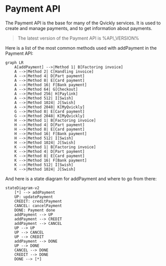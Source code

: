 # Payment API

<include from="Snippets-WorkingInformation.md" element-id="snippet-finalizing" />

The Payment API is the base for many of the Qvickly services. It is used to create and manage payments, and to get information about payments.

> The latest version of the Payment API is %API_VERSION%

Here is a list of the most common methods used with addPayment in the Payment API:
```Mermaid
graph LR
    A[addPayment] -->|Method 1| B[Factoring invoice]
    A -->|Method 2| C[Handling invoice]
    A -->|Method 4| D[Part payment]
    A -->|Method 8| E[Card payment]
    A -->|Method 16| F[Bank payment]
    A -->|Method 64| G[Checkout]
    A -->|Method 256| H[Paylink]
    A -->|Method 512| I[Swish]
    A -->|Method 1024| J[Swish]
    A -->|Method 2048| K[MyQvickly]
    G -->|Method 8| E[Card payment]
    G -->|Method 2048| K[MyQvickly]
    H -->|Method 1| B[Factoring invoice]
    H -->|Method 4| D[Part payment]
    H -->|Method 8| E[Card payment]
    H -->|Method 16| F[Bank payment]
    H -->|Method 512| I[Swish]
    H -->|Method 1024| J[Swish]
    K -->|Method 1| B[Factoring invoice]
    K -->|Method 4| D[Part payment]
    K -->|Method 8| E[Card payment]
    K -->|Method 16| F[Bank payment]
    K -->|Method 512| I[Swish]    
    K -->|Method 1024| J[Swish]
```

And here is a state diagram for addPayment and where to go from there:
```mermaid
stateDiagram-v2
    [*] --> addPayment
    UP: updatePayment
    CREDIT: creditPayment
    CANCEL: cancelPayment
    DONE: Payment done
    addPayment --> UP
    addPayment --> CREDIT
    addPayment --> CANCEL
    UP --> UP
    UP --> CANCEL
    UP --> CREDIT
    addPayment --> DONE
    UP --> DONE
    CANCEL --> DONE
    CREDIT --> DONE
    DONE --> [*]
```